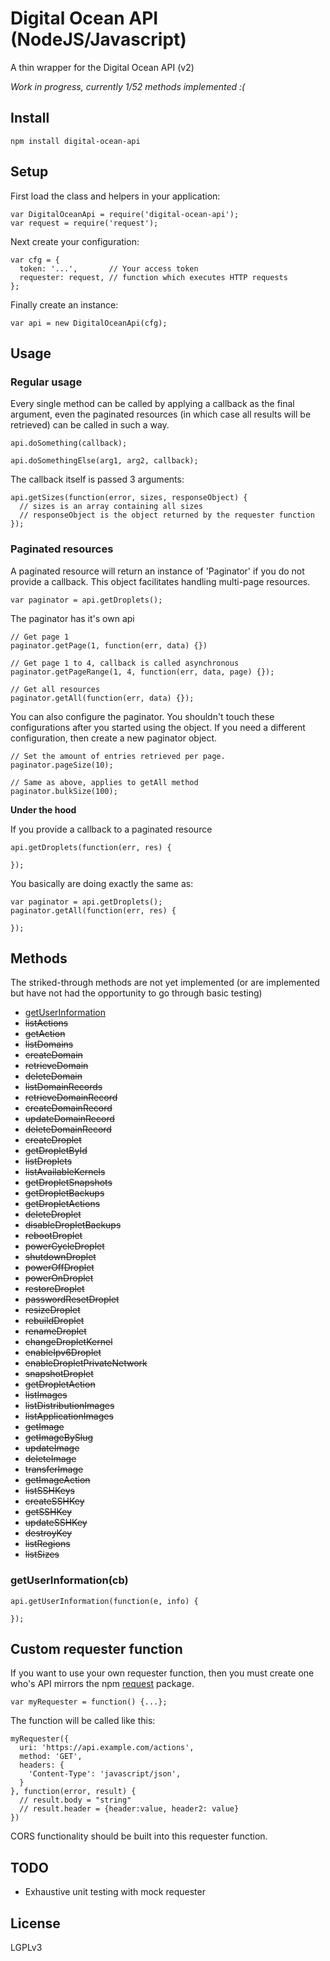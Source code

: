 # Digital Ocean API (NodeJS/Javascript)

A thin wrapper for the Digital Ocean API (v2)

*Work in progress, currently 1/52 methods implemented :(*

## Install

    npm install digital-ocean-api

## Setup

First load the class and helpers in your application:

    var DigitalOceanApi = require('digital-ocean-api');
    var request = require('request');

Next create your configuration:

    var cfg = {
      token: '...',       // Your access token
      requester: request, // function which executes HTTP requests
    };

Finally create an instance:

    var api = new DigitalOceanApi(cfg);

## Usage

### Regular usage

Every single method can be called by applying a callback as the final argument,
even the paginated resources (in which case all results will be retrieved) can
be called in such a way.

    api.doSomething(callback);

    api.doSomethingElse(arg1, arg2, callback);

The callback itself is passed 3 arguments:

    api.getSizes(function(error, sizes, responseObject) {
      // sizes is an array containing all sizes
      // responseObject is the object returned by the requester function
    });

### Paginated resources

A paginated resource will return an instance of 'Paginator' if you do not
provide a callback. This object facilitates handling multi-page resources.

    var paginator = api.getDroplets();

The paginator has it's own api

    // Get page 1
    paginator.getPage(1, function(err, data) {})

    // Get page 1 to 4, callback is called asynchronous
    paginator.getPageRange(1, 4, function(err, data, page) {});

    // Get all resources
    paginator.getAll(function(err, data) {});

You can also configure the paginator. You shouldn't touch these configurations
after you started using the object. If you need a different configuration, then
create a new paginator object.

    // Set the amount of entries retrieved per page.
    paginator.pageSize(10);

    // Same as above, applies to getAll method
    paginator.bulkSize(100);

**Under the hood**

If you provide a callback to a paginated resource

    api.getDroplets(function(err, res) {

    });

You basically are doing exactly the same as:

    var paginator = api.getDroplets();
    paginator.getAll(function(err, res) {

    });

## Methods

The striked-through methods are not yet implemented (or are implemented but
  have not had the opportunity to go through basic testing)

* [getUserInformation](USERINFO)
* ~~listActions~~
* ~~getAction~~
* ~~listDomains~~
* ~~createDomain~~
* ~~retrieveDomain~~
* ~~deleteDomain~~
* ~~listDomainRecords~~
* ~~retrieveDomainRecord~~
* ~~createDomainRecord~~
* ~~updateDomainRecord~~
* ~~deleteDomainRecord~~
* ~~createDroplet~~
* ~~getDropletById~~
* ~~listDroplets~~
* ~~listAvailableKernels~~
* ~~getDropletSnapshots~~
* ~~getDropletBackups~~
* ~~getDropletActions~~
* ~~deleteDroplet~~
* ~~disableDropletBackups~~
* ~~rebootDroplet~~
* ~~powerCycleDroplet~~
* ~~shutdownDroplet~~
* ~~powerOffDroplet~~
* ~~powerOnDroplet~~
* ~~restoreDroplet~~
* ~~passwordResetDroplet~~
* ~~resizeDroplet~~
* ~~rebuildDroplet~~
* ~~renameDroplet~~
* ~~changeDropletKernel~~
* ~~enableIpv6Droplet~~
* ~~enableDropletPrivateNetwork~~
* ~~snapshotDroplet~~
* ~~getDropletAction~~
* ~~listImages~~
* ~~listDistributionImages~~
* ~~listApplicationImages~~
* ~~getImage~~
* ~~getImageBySlug~~
* ~~updateImage~~
* ~~deleteImage~~
* ~~transferImage~~
* ~~getImageAction~~
* ~~listSSHKeys~~
* ~~createSSHKey~~
* ~~getSSHKey~~
* ~~updateSSHKey~~
* ~~destroyKey~~
* ~~listRegions~~
* ~~listSizes~~

### getUserInformation(cb)

    api.getUserInformation(function(e, info) {

    });

## Custom requester function

If you want to use your own requester function, then you must create one who's
API mirrors the npm [request](https://www.npmjs.org/package/request) package.

    var myRequester = function() {...};

The function will be called like this:

    myRequester({
      uri: 'https://api.example.com/actions',
      method: 'GET',
      headers: {
        'Content-Type': 'javascript/json',
      }
    }, function(error, result) {
      // result.body = "string"
      // result.header = {header:value, header2: value}
    })

CORS functionality should be built into this requester function.

## TODO

* Exhaustive unit testing with mock requester

## License

LGPLv3
